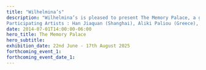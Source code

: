 ```yaml
---
title: "Wilhelmina’s"
description: "Wilhelmina’s is pleased to present The Memory Palace, a group exhibition where eight international artists explore the ways in which art accesses human and spiritual knowledge be it stored in nature, the psyche or mythological structures. Each artist’s body of work corresponds to a chamber in the Memory Palace housed by Wilhelmina’s on the island of Hydra between the 22nd June – 17th August 2025.
Participating Artists : Han Jiaquan (Shanghai), Aliki Paliou (Greece), Helmut Grill (Austria), Zélie Nguyen (France), Yoab Vera (Mexico), Sophie Whettnall (Belgium), Shahla Friberg (Canada), Val Smets (Luxembourg.)"
date: 2014-07-01T14:00:00-06:00
hero_title: The Memory Palace
hero_subtitle:
exhibition_date: 22nd June - 17th August 2025
forthcoming_event_1:
forthcoming_event_date_1:
---
```

